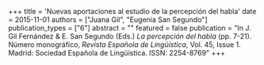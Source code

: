 +++
title = 'Nuevas aportaciones al estudio de la percepción del habla'
date = 2015-11-01
authors = ["Juana Gil", "Eugenia San Segundo"]
publication_types = ["6"]
abstract = ""
featured = false
publication = "In J. Gil Fern&#225;ndez & E. San Segundo (Eds.) *La percepci&#243;n del habla* (pp. 7-21). N&#250;mero monogr&#225;fico, *Revista Espa&#241;ola de Ling&#252;&#237;stica*, Vol. 45, Issue 1. Madrid: Sociedad Espa&#241;ola de Ling&#252;&#237;stica. ISSN: 2254-8769"
+++

